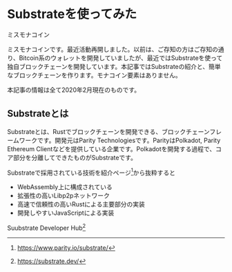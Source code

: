 # Substrateを使ってみた

ミスモナコイン

ミスモナコインです。最近活動再開しました。以前は、ご存知の方はご存知の通り、Bitcoin系のウォレットを開発していましたが、最近ではSubstrateを使って独自ブロックチェーンを開発しています。本記事ではSubstrateの紹介と、簡単なブロックチェーンを作ります。モナコイン要素はありません。

本記事の情報は全て2020年2月現在のものです。

## Substrateとは

Substrateとは、Rustでブロックチェーンを開発できる、ブロックチェーンフレームワークです。開発元はParity Technologiesです。ParityはPolkadot, Parity Ethereum Clientなどを提供している企業です。Polkadotを開発する過程で、コア部分を分離してできたものがSubstrateです。

Substrateで採用されている技術を紹介ページ[^lp]から抜粋すると

  * WebAssembly上に構成されている
  * 拡張性の高いLibp2pネットワーク
  * 高速で信頼性の高いRustによる主要部分の実装
  * 開発しやすいJavaScriptによる実装

Suubstrate Developer Hub[^sdh]

[^lp]: https://www.parity.io/substrate/
[^sdh]: https://substrate.dev/

